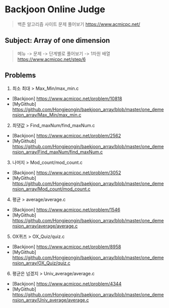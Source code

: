 # Backjoon Online Judge
> 백준 알고리즘 사이트 문제 풀어보기
> <https://www.acmicpc.net/>

## Subject: Array of one dimension
> 메뉴 -> 문제 -> 단계별로 풀어보기 -> 1차원 배열   
> <https://www.acmicpc.net/step/6>

## Problems
1. 최소 최대 > Max_Min/max_min.c   
* [Backjoon] https://www.acmicpc.net/problem/10818   
* [MyGithub] https://github.com/Hongjeongin/baekjoon_array/blob/master/one_demension_array/Max_Min/max_min.c   
2. 최댓값 > Find_maxNum/find_maxNum.c   
* [Backjoon] https://www.acmicpc.net/problem/2562   
* [MyGithub] https://github.com/Hongjeongin/baekjoon_array/blob/master/one_demension_array/Find_maxNum/find_maxNum.c   
3. 나머지 > Mod_count/mod_count.c  
* [Backjoon] https://www.acmicpc.net/problem/3052   
* [MyGithub] https://github.com/Hongjeongin/baekjoon_array/blob/master/one_demension_array/Mod_count/mod_count.c   
4. 평균 > average/average.c   
* [Backjoon] https://www.acmicpc.net/problem/1546   
* [MyGithub] https://github.com/Hongjeongin/baekjoon_array/blob/master/one_demension_array/average/average.c   
5. OX퀴즈 > OX_Quiz/quiz.c    
* [Backjoon] https://www.acmicpc.net/problem/8958   
* [MyGithub] https://github.com/Hongjeongin/baekjoon_array/blob/master/one_demension_array/OX_Quiz/quiz.c   
6. 평균은 넘겠지 > Univ_average/average.c  
* [Backjoon] https://www.acmicpc.net/problem/4344   
* [MyGithub] https://github.com/Hongjeongin/baekjoon_array/blob/master/one_demension_array/Univ_average/average.c   
